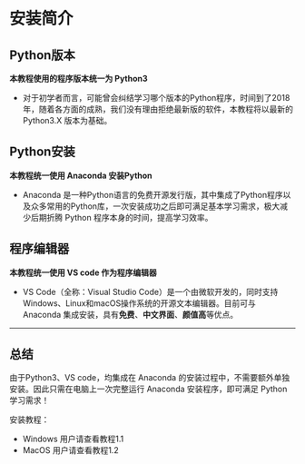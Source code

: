 # 安装简介


## Python版本
**本教程使用的程序版本统一为 Python3**
- 对于初学者而言，可能曾会纠结学习哪个版本的Python程序，时间到了2018年，随着各方面的成熟，我们没有理由拒绝最新版的软件，本教程将以最新的 Python3.X 版本为基础。

## Python安装
**本教程统一使用 Anaconda 安装Python**
- Anaconda 是一种Python语言的免费开源发行版，其中集成了Python程序以及众多常用的Python库，一次安装成功之后即可满足基本学习需求，极大减少后期折腾 Python 程序本身的时间，提高学习效率。

## 程序编辑器
**本教程统一使用 VS code 作为程序编辑器**
- VS Code（全称：Visual Studio Code）是一个由微软开发的，同时支持Windows、Linux和macOS操作系统的开源文本编辑器。目前可与 Anaconda 集成安装，具有**免费**、**中文界面**、**颜值高**等优点。



---


## 总结

由于Python3、VS code，均集成在 Anaconda 的安装过程中，不需要额外单独安装。因此只需在电脑上一次完整运行 Anaconda 安装程序，即可满足 Python 学习需求！

安装教程：
- Windows 用户请查看教程1.1
- MacOS 用户请查看教程1.2













